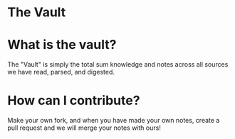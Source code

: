 # The Vault

# What is the vault?
The "Vault" is simply the total sum knowledge and notes across all sources we have read, parsed, and digested. 

# How can I contribute?
Make your own fork, and when you have made your own notes, create a pull request and we will merge your notes with ours!
